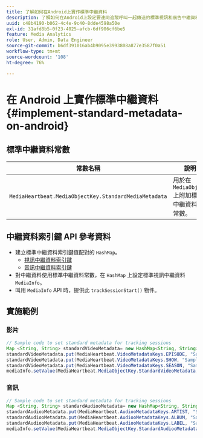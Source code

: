 ```yaml
---
title: 了解如何在Android上實作標準中繼資料
description: 了解如何在Android上設定要連同追蹤呼叫一起傳送的標準視訊和廣告中繼資料。
uuid: c48b4190-b062-4c4e-9c40-8dde4598a50e
exl-id: 31afd8b5-0f23-4025-afcb-6df906cf6be5
feature: Media Analytics
role: User, Admin, Data Engineer
source-git-commit: b6df391016ab4b9095e3993808a877e3587f0a51
workflow-type: tm+mt
source-wordcount: '108'
ht-degree: 76%

---
```


# 在 Android 上實作標準中繼資料{#implement-standard-metadata-on-android}

## 標準中繼資料常數

| 常數名稱 | 說明 |
|---|---|
| `MediaHeartbeat.MediaObjectKey.StandardMediaMetadata` | 用於在 `MediaObject` 上附加標準中繼資料的常數。 |

## 中繼資料索引鍵 API 參考資料

* 建立標準中繼資料索引鍵值配對的 `HashMap`。
   * [視訊中繼資料索引鍵](https://adobe-marketing-cloud.github.io/media-sdks/reference/android/com/adobe/primetime/va/simple/MediaHeartbeat.VideoMetadataKeys.html)
   * [音訊中繼資料索引鍵](https://adobe-marketing-cloud.github.io/media-sdks/reference/android/com/adobe/primetime/va/simple/MediaHeartbeat.AudioMetadataKeys.html)
* 對中繼資料使用標準中繼資料常數，在 `HashMap` 上設定標準視訊中繼資料 `MediaInfo`。
* 叫用 `MediaInfo` API 時，提供此 `trackSessionStart()` 物件。

## 實施範例

### 影片

```java
// Sample code to set standard metadata for tracking sessions 
Map <String, String> standardVideoMetadata= new HashMap<String, String>(); 
standardVideoMetadata.put(MediaHeartbeat.VideoMetadataKeys.EPISODE, "Sample Episode"); 
standardVideoMetadata.put(MediaHeartbeat.VideoMetadataKeys.SHOW, "Sample Show"); 
standardVideoMetadata.put(MediaHeartbeat.VideoMetadataKeys.SEASON, "Sample Season"); 
mediaInfo.setValue(MediaHeartbeat.MediaObjectKey.StandardVideoMetadata, standardVideoMetadata);
```

### 音訊

```java
// Sample code to set standard metadata for tracking sessions 
Map <String, String> standardAudiooMetadata= new HashMap<String, String>(); 
standardAudiooMetadata.put(MediaHeartbeat.AudiooMetadataKeys.ARTIST, "Sample Artist"); 
standardAudiooMetadata.put(MediaHeartbeat.AudiooMetadataKeys.ALBUM, "Sample Album"); 
standardAudiooMetadata.put(MediaHeartbeat.AudiooMetadataKeys.LABEL, "Sample Label"); 
mediaInfo.setValue(MediaHeartbeat.MediaObjectKey.StandardAudiooMetadata, standardAudiooMetadata);
```
